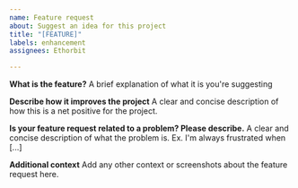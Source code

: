 ```yaml
---
name: Feature request
about: Suggest an idea for this project
title: "[FEATURE]"
labels: enhancement
assignees: Ethorbit

---
```


**What is the feature?**
A brief explanation of what it is you're suggesting

**Describe how it improves the project**
A clear and concise description of how this is a net positive for the project.

**Is your feature request related to a problem? Please describe.**
A clear and concise description of what the problem is. Ex. I'm always frustrated when [...]

**Additional context**
Add any other context or screenshots about the feature request here.
